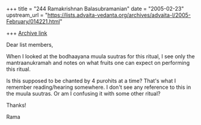 +++
title = "244 Ramakrishnan Balasubramanian"
date = "2005-02-23"
upstream_url = "https://lists.advaita-vedanta.org/archives/advaita-l/2005-February/014221.html"

+++
[Archive link](https://lists.advaita-vedanta.org/archives/advaita-l/2005-February/014221.html)

Dear list members,

When I looked at the bodhaayana muula suutras for this ritual, I see
only the mantraanukramah and notes on what fruits one can expect on
performing this ritual.

Is this supposed to be chanted by 4 purohits at a time? That's what I
remember reading/hearing somewhere. I don't see any reference to this
in the muula suutras. Or am I confusing it with some other ritual?

Thanks!

Rama

